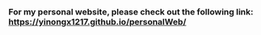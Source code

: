 ### For my personal website, please check out the following link: https://yinongx1217.github.io/personalWeb/ 
